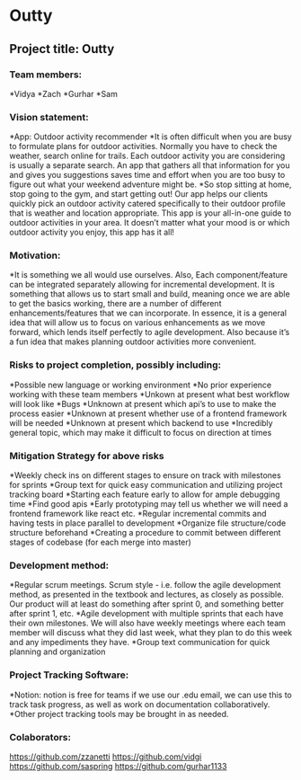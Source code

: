 # Outty

## Project title: Outty

### Team members:
  *Vidya
  *Zach
  *Gurhar
  *Sam
  
### Vision statement: 
*App: Outdoor activity recommender
*It is often difficult when you are busy to formulate plans for outdoor activities. Normally you have to check the weather, search online for trails. Each outdoor activity you are considering is usually a separate search. An app that gathers all that information for you and gives you suggestions saves time and effort when you are too busy to figure out what your weekend adventure might be.
*So stop sitting at home, stop going to the gym, and start getting out! Our app helps our clients quickly pick an outdoor activity catered specifically to their outdoor profile that is weather and location appropriate. This app is your all-in-one guide to outdoor activities in your area. It doesn’t matter what your mood is or which outdoor activity you enjoy, this app has it all! 

### Motivation:
*It is something we all would use ourselves. Also, Each component/feature can be integrated separately allowing for incremental development. It is something that allows us to start small and build, meaning once we are able to get the basics working, there are a number of different enhancements/features that we can incorporate. In essence, it is a general idea that will allow us to focus on various enhancements as we move forward, which lends itself perfectly to agile development. Also because it’s a fun idea that makes planning outdoor activities more convenient.


### Risks to project completion, possibly including:
*Possible new language or working environment
*No prior experience working with these team members
*Unkown at present what best workflow will look like
*Bugs
*Unknown at present which api’s to use to make the process easier
*Unknown at present whether use of a frontend framework will be needed
*Unknown at present which backend to use
*Incredibly general topic, which may make it difficult to focus on direction at times

### Mitigation Strategy for above risks
*Weekly check ins on different stages to ensure on track with milestones for sprints
*Group text for quick easy communication and utilizing project tracking board
*Starting each feature early to allow for ample debugging time
*Find good apis
*Early prototyping may tell us whether we will need a frontend framework like react etc.
*Regular incremental commits and having tests in place parallel to development
*Organize file structure/code structure beforehand
*Creating a procedure to commit between different stages of codebase (for each merge into master)

### Development method:
*Regular scrum meetings. Scrum style - i.e. follow the agile development method, as presented in the textbook and lectures, as closely as possible. Our product will at least do something after sprint 0, and something better after sprint 1, etc. 
*Agile development with multiple sprints that each have their own milestones. We will also have weekly meetings where each team member will discuss what they did last week, what they plan to do this week and any impediments they have.
*Group text communication for quick planning and organization

### Project Tracking Software:
*Notion: notion is free for teams if we use our .edu email, we can use this to track task progress, as well as work on documentation collaboratively.
*Other project tracking tools may be brought in as needed.

### Colaborators:
https://github.com/zzanetti
https://github.com/vidgi
https://github.com/saspring
https://github.com/gurhar1133
